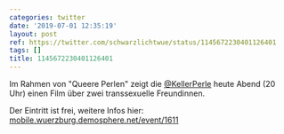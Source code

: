 ```yaml
---
categories: twitter
date: '2019-07-01 12:35:19'
layout: post
ref: https://twitter.com/schwarzlichtwue/status/1145672230401126401
tags: []
title: 1145672230401126401
---
```

Im Rahmen von "Queere Perlen" zeigt die [@KellerPerle](https://twitter.com/KellerPerle) heute Abend (20 Uhr) einen Film über zwei transsexuelle Freundinnen.



Der Eintritt ist frei, weitere Infos hier: [mobile.wuerzburg.demosphere.net/event/1611](https://mobile.wuerzburg.demosphere.net/event/1611) 